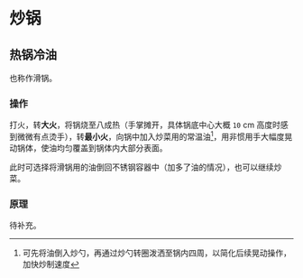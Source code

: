 # 炒锅

## 热锅冷油

也称作滑锅。

### 操作

打火，转**大火**，将锅烧至八成热（手掌摊开，具体锅底中心大概 `10` cm 高度时感到微微有点烫手），转**最小火**，向锅中加入炒菜用的常温油[^滑锅简化操作]，用非惯用手大幅度晃动锅体，使油均匀覆盖到锅体内大部分表面。

此时可选择将滑锅用的油倒回不锈钢容器中（加多了油的情况），也可以继续炒菜。

### 原理

待补充。

[^滑锅简化操作]: 可先将油倒入炒勺，再通过炒勺转圈泼洒至锅内四周，以简化后续晃动操作，加快炒制速度